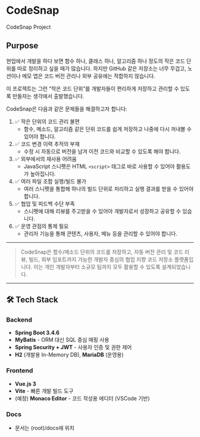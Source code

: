 # CodeSnap
CodeSnap Project

## Purpose
현업에서 개발을 하다 보면 함수 하나, 클래스 하나, 알고리즘 하나 정도의 작은 코드 단위를 따로 정리하고 싶을 때가 많습니다.
하지만 GitHub 같은 저장소는 너무 무겁고, 노션이나 메모 앱은 코드 버전 관리나 외부 공유에는 적합하지 않습니다.

이 프로젝트는 그런 “작은 코드 단위”를 개발자들이 편리하게 저장하고 관리할 수 있도록 만들자는 생각에서 출발했습니다.

CodeSnap은 다음과 같은 문제들을 해결하고자 합니다:

1. ✅ 작은 단위의 코드 관리 불편
    * 함수, 메소드, 알고리즘 같은 단위 코드를 쉽게 저장하고 나중에 다시 꺼내볼 수 있어야 합니다.
2. ✅ 코드 변경 이력 추적의 부재
    * 수정 시 자동으로 버전을 남겨 이전 코드와 비교할 수 있도록 해야 합니다.
3. ✅ 외부에서의 재사용 어려움
    * JavaScript 스니펫은 HTML `<script>` 태그로 바로 사용할 수 있어야 활용도가 높아집니다.
4. ✅ 여러 파일 조합 실행/빌드 불가
    * 여러 스니펫을 통합해 하나의 빌드 단위로 처리하고 실행 결과를 받을 수 있어야 합니다.
5. ✅ 협업 및 피드백 수단 부족
    * 스니펫에 대해 리뷰를 주고받을 수 있어야 개발자로서 성장하고 공유할 수 있습니다.
6. ✅ 운영 관점의 통제 필요
    * 관리자 기능을 통해 콘텐츠, 사용자, 메뉴 등을 관리할 수 있어야 합니다.
---
> CodeSnap은 함수/메소드 단위의 코드를 저장하고, 자동 버전 관리 및 코드 리뷰, 빌드, 외부 임포트까지 가능한 개발자 중심의 협업 지향 코드 저장소 플랫폼입니다.
이는 개인 개발자부터 소규모 팀까지 모두 활용할 수 있도록 설계되었습니다.
---
## 🛠️ Tech Stack

### Backend
- **Spring Boot 3.4.6**
- **MyBatis** - ORM 대신 SQL 중심 매핑 사용
- **Spring Security + JWT** - 사용자 인증 및 권한 제어
- **H2** (개발용 In-Memory DB), **MariaDB** (운영용)

### Frontend
- **Vue.js 3**
- **Vite** - 빠른 개발 빌드 도구
- (예정) **Monaco Editor** - 코드 작성용 에디터 (VSCode 기반)

### Docs
- 문서는 (root)/docs에 위치
